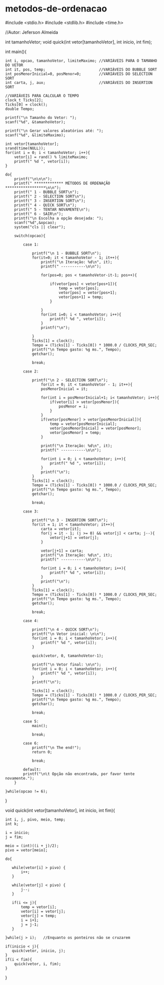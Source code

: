 # metodos-de-ordenacao

#include <stdio.h>
#include <stdlib.h>
#include <time.h>

//Autor: Jeferson Almeida

int tamanhoVetor;
void quick(int vetor[tamanhoVetor], int inicio, int fim);

int main(){
    
    int i, opcao, tamanhoVetor, limiteMaximo; //VARIÁVEIS PARA O TAMANHO DO VETOR
    int it, pos, temp;                        //VARIÁVEIS DO BUBBLE SORT
    int posMenorInicial=0, posMenor=0;        //VARIÁVEIS DO SELECTION SORT 
    int carta, j, aux;                        //VARIÁVEIS DO INSERTION SORT 
    
    //VARIÁVEIS PARA CALCULAR O TEMPO
    clock_t Ticks[2];
    Ticks[0] = clock();
    double Tempo;   

    printf("\n Tamanho do Vetor: ");
    scanf("%d", &tamanhoVetor);
    
    printf("\n Gerar valores aleatórios até: ");
    scanf("%d", &limiteMaximo);
    
    int vetor[tamanhoVetor];
    srand(time(NULL));
    for(int i = 0; i < tamanhoVetor; i++){
        vetor[i] = rand() % limiteMaximo;
        printf(" %d ", vetor[i]);
    }
    
    do{
        printf("\n\n\n");
        printf(" ************* MÉTODOS DE ORDENAÇÃO ******************\n\n");
        printf(" 1 - BUBBLE SORT\n");
        printf(" 2 - SELECTION SORT\n");
        printf(" 3 - INSERTION SORT\n");
        printf(" 4 - QUICK SORT\n");
        printf(" 5 - TENTAR NOVAMENTE\n");
        printf(" 6 - SAIR\n");
        printf("\n Escolha a opção desejada: ");
        scanf("%d",&opcao);
        system("cls || clear");
        
        switch(opcao){
            
            case 1:
            
                printf("\n 1 - BUBBLE SORT\n");
                for(it=0; it < tamanhoVetor - 1; it++){
                    printf("\n Iteração: %d\n", it);
                    printf(" -----------\n\n");
                    
                    for(pos=0; pos < tamanhoVetor-it-1; pos++){
                        
                        if(vetor[pos] < vetor[pos+1]){
                            temp = vetor[pos];
                            vetor[pos] = vetor[pos+1];
                            vetor[pos+1] = temp;
                        }
                        
                    }
                    for(int i=0; i < tamanhoVetor; i++){
                        printf(" %d ", vetor[i]);
                    }
                    printf("\n");
                    
                }    
                Ticks[1] = clock();
                Tempo = (Ticks[1] - Ticks[0]) * 1000.0 / CLOCKS_PER_SEC;
                printf("\n Tempo gasto: %g ms.", Tempo);
                getchar();
                
                break;
                
            case 2:
                
                printf("\n 2 - SELECTION SORT\n");
                    for(it = 0; it < tamanhoVetor - 1; it++){
                    posMenorInicial = it;
                    
                    for(int i = posMenorInicial+1; i< tamanhoVetor; i++){
                        if(vetor[i] > vetor[posMenor]){
                            posMenor = i;
                        }
                    }
                    if(vetor[posMenor] > vetor[posMenorInicial]){
                        temp = vetor[posMenorInicial];
                        vetor[posMenorInicial] = vetor[posMenor];
                        vetor[posMenor] = temp;
                    }
                    
                    printf("\n Iteração: %d\n", it);
                    printf(" -----------\n\n");
                    
                    for(int i = 0; i < tamanhoVetor; i++){
                        printf(" %d ", vetor[i]);
                    }
                    printf("\n");
                }
                Ticks[1] = clock();
                Tempo = (Ticks[1] - Ticks[0]) * 1000.0 / CLOCKS_PER_SEC;
                printf("\n Tempo gasto: %g ms.", Tempo);
                getchar();
                
                break;
                
            case 3:
            
                printf("\n 3 - INSERTION SORT\n");
                for(it = 1; it < tamanhoVetor; it++){
                    carta = vetor[it];
                    for(j = it - 1; (j >= 0) && vetor[j] < carta; j--){
                        vetor[j+1] = vetor[j];
                    }
                    
                    vetor[j+1] = carta;
                    printf("\n Iteração: %d\n", it);
                    printf(" -----------\n\n");
                    
                    for(int i = 0; i < tamanhoVetor; i++){
                        printf(" %d ", vetor[i]);
                    }
                    printf("\n");
                }
                Ticks[1] = clock();
                Tempo = (Ticks[1] - Ticks[0]) * 1000.0 / CLOCKS_PER_SEC;
                printf("\n Tempo gasto: %g ms.", Tempo);
                getchar();
                
                break;
                
            case 4: 
                
                printf("\n 4 - QUICK SORT\n");             
                printf("\n Vetor inicial: \n\n");
                for(int i = 0; i < tamanhoVetor; i++){
                    printf(" %d ", vetor[i]);
                }
                
                quick(vetor, 0, tamanhoVetor-1);
                
                printf("\n Vetor final: \n\n");
                for(int i = 0; i < tamanhoVetor; i++){
                    printf(" %d ", vetor[i]);
                }
                printf("\n");
                
                Ticks[1] = clock();
                Tempo = (Ticks[1] - Ticks[0]) * 1000.0 / CLOCKS_PER_SEC;
                printf("\n Tempo gasto: %g ms.", Tempo);
                getchar();

                break;
                
            case 5:
                main();
                
                break;
                
            case 6:
                printf("\n The end!");
                return 0;
                
                break;
                
            default:
            printf("\n\t Opção não encontrada, por favor tente novamente.");
        }

    }while(opcao != 6); 
}
 
void quick(int vetor[tamanhoVetor], int inicio, int fim){
    
    int i, j, pivo, meio, temp;
    int k;
    
    i = inicio;
    j = fim;
    
    meio = (int)((i + j)/2);
    pivo = vetor[meio];
    
    do{
        
       while(vetor[i] > pivo) {
           i++; 
       }
       
       while(vetor[j] < pivo) {
           j--;
       }
       
       if(i <= j){
           temp = vetor[i];
           vetor[i] = vetor[j];
           vetor[j] = temp;
           i = i+1;
           j = j-1;         
       }
       
    }while(j > i);   //Enquanto os ponteiros não se cruzarem
    
    if(inicio < j){
       quick(vetor, inicio, j); 
    } 
    if(i < fim){
        quick(vetor, i, fim);    
    }    
}
    



